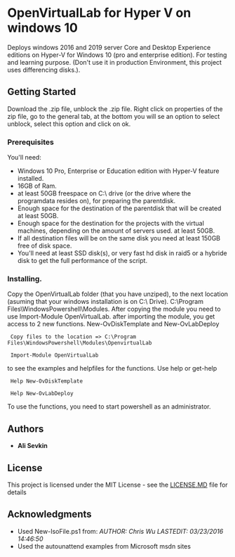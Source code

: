 # OpenVirtualLab for Hyper V on windows 10
Deploys windows 2016 and 2019 server Core and Desktop Experience editions on Hyper-V for Windows 10 (pro and enterprise edition). For testing
and learning purpose. (Don't use it in production Environment, this project uses differencing disks.).

## Getting Started
Download the .zip file, unblock the .zip file. Right click on properties of the zip file, go to the general tab, at the bottom you will se an option to select unblock, select this option and click on ok.

### Prerequisites
You'll need:
* Windows 10 Pro, Enterprise or Education edition with Hyper-V feature installed. 
* 16GB of Ram.
* at least 50GB freespace on C:\ drive (or the drive where the programdata resides on), for preparing the parentdisk.
* Enough space for the destination of the parentdisk that will be created at least 50GB.
* Enough space for the destination for the projects with the virtual machines, depending on the amount of servers used. at least 50GB.
* If all destination files will be on the same disk you need at least 150GB free of disk space.
* You'll need at least SSD disk(s), or very fast hd disk in raid5 or a hybride disk to get the full performance of the script.

### Installing.
Copy the OpenVirtualLab folder (that you have unziped), to the next location (asuming that your windows installation is on C:\ Drive). C:\Program Files\WindowsPowershell\Modules.
After copying the module you need to use Import-Module OpenVirtualLab.
after importing the module, you get access to 2 new functions.
New-OvDiskTemplate
and
New-OvLabDeploy


```
 Copy files to the location => C:\Program Files\WindowsPowershell\Modules\OpenvirtualLab

 Import-Module OpenVirtualLab
```

to see the examples and helpfiles for the functions.  Use help or get-help

```
 Help New-OvDiskTemplate    

 Help New-OvLabDeploy
```
To use the functions, you need to start powershell as an administrator.

## Authors

* **Ali Sevkin**

## License
This project is licensed under the MIT License - see the [LICENSE.MD](https://github.com/Ali-Sevkin/OpenVirtualLab/blob/master/LICENSE.MD) file for details

## Acknowledgments
* Used New-IsoFile.ps1 from: 
    *AUTHOR: Chris Wu LASTEDIT: 03/23/2016 14:46:50*  
* Used the autounattend examples from Microsoft msdn sites



